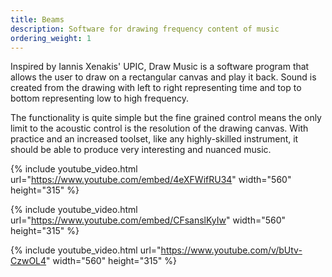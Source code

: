```yaml
---
title: Beams
description: Software for drawing frequency content of music
ordering_weight: 1
---
```


Inspired by Iannis Xenakis' UPIC, Draw Music is a software program that allows the user to draw on a rectangular canvas and play it back. Sound is created from the drawing with left to right representing time and top to bottom representing low to high frequency. 

The functionality is quite simple but the fine grained control means the only limit to the acoustic control is the resolution of the drawing canvas. With practice and an increased toolset, like any highly-skilled instrument, it should be able to produce very interesting and nuanced music.

{% include youtube_video.html url="https://www.youtube.com/embed/4eXFWifRU34" width="560" height="315" %}


{% include youtube_video.html url="https://www.youtube.com/embed/CFsanslKyIw" width="560" height="315" %}


{% include youtube_video.html url="https://www.youtube.com/v/bUtv-CzwOL4" width="560" height="315" %}
